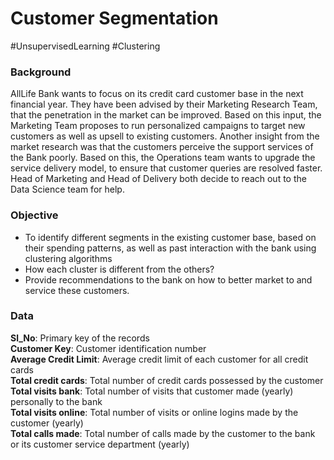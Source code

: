 # Customer Segmentation
#UnsupervisedLearning #Clustering

### Background
AllLife Bank wants to focus on its credit card customer base in the next financial year. They have been advised by their Marketing Research Team, that the penetration 
in the market can be improved. Based on this input, the Marketing Team proposes to run personalized campaigns to target new customers as well as upsell to existing customers. 
Another insight from the market research was that the customers perceive the support services of the Bank poorly. Based on this, the Operations team wants to upgrade the 
service delivery model, to ensure that customer queries are resolved faster. Head of Marketing and Head of Delivery both decide to reach out to the Data Science team for help. 

### Objective
- To identify different segments in the existing customer base, based on their spending patterns, as well as past interaction with the bank using clustering algorithms
- How each cluster is different from the others?
- Provide recommendations to the bank on how to better market to and service these customers.

### Data
**Sl_No**: Primary key of the records  
**Customer Key**: Customer identification number  
**Average Credit Limit**: Average credit limit of each customer for all credit cards  
**Total credit cards**: Total number of credit cards possessed by the customer  
**Total visits bank**: Total number of visits that customer made (yearly) personally to the bank  
**Total visits online**: Total number of visits or online logins made by the customer (yearly)  
**Total calls made**: Total number of calls made by the customer to the bank or its customer service department (yearly)
